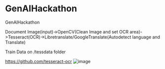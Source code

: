 # GenAIHackathon
GenAIHackathon

Document Image(input)->OpenCV(Clean Image and set OCR area)->Tesseract(OCR)->Libretranslate/GoogleTranslate(Autodetect language and Translate)


Train Data on /tessdata folder

https://github.com/tesseract-ocr
![image](https://github.com/joseantoniovegaruiz2/GenAIHackathon/assets/79467598/f29a588e-a9b9-4678-bae1-77f06bc29209)
